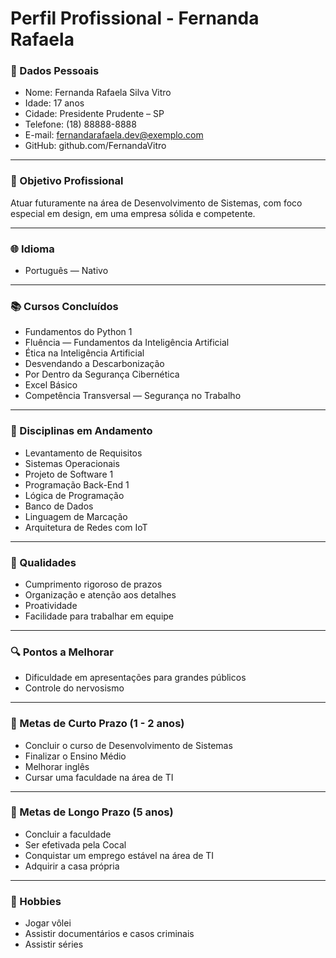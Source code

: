 # Perfil Profissional - Fernanda Rafaela 

### 📜 Dados Pessoais
- Nome: Fernanda Rafaela Silva Vitro
- Idade: 17 anos
- Cidade: Presidente Prudente – SP
- Telefone: (18) 88888-8888
- E-mail: fernandarafaela.dev@exemplo.com
- GitHub: github.com/FernandaVitro

---
### 📌 Objetivo Profissional
Atuar futuramente na área de Desenvolvimento de Sistemas, com foco especial em design, em uma empresa sólida e competente.

---
### 🌐 Idioma
 - Português — Nativo

---
### 📚 Cursos Concluídos
- Fundamentos do Python 1
- Fluência — Fundamentos da Inteligência Artificial
- Ética na Inteligência Artificial
- Desvendando a Descarbonização
- Por Dentro da Segurança Cibernética
- Excel Básico
- Competência Transversal — Segurança no Trabalho

---
### 📑 Disciplinas em Andamento
- Levantamento de Requisitos
- Sistemas Operacionais
- Projeto de Software 1
- Programação Back-End 1
- Lógica de Programação
- Banco de Dados
- Linguagem de Marcação
- Arquitetura de Redes com IoT

--- 
### 🏅 Qualidades
- Cumprimento rigoroso de prazos
- Organização e atenção aos detalhes
- Proatividade
- Facilidade para trabalhar em equipe

---
### 🔍 Pontos a Melhorar
- Dificuldade em apresentações para grandes públicos
- Controle do nervosismo

---
### 📆 Metas de Curto Prazo (1 - 2 anos)
- Concluir o curso de Desenvolvimento de Sistemas
- Finalizar o Ensino Médio
- Melhorar inglês
- Cursar uma faculdade na área de TI

---
### 🔗 Metas de Longo Prazo (5 anos)
- Concluir a faculdade
- Ser efetivada pela Cocal
- Conquistar um emprego estável na área de TI
- Adquirir a casa própria

--- 
### 🎊 Hobbies
- Jogar vôlei
- Assistir documentários e casos criminais
- Assistir séries 
